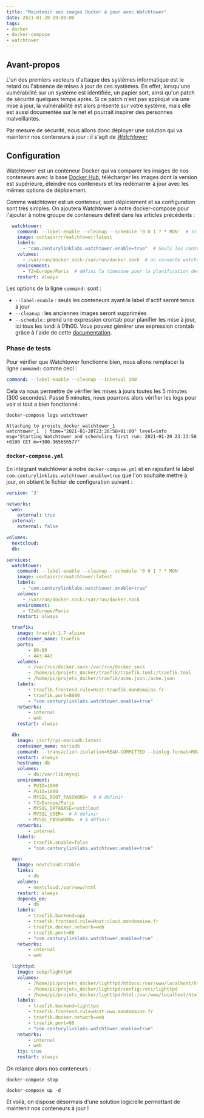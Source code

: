 ```yaml
---
title: "Maintenir ses images Docker à jour avec Watchtower"
date: 2021-01-20 19:00:00
tags:
- docker
- docker-compose
- watchtower
---
```


## Avant-propos

L'un des premiers vecteurs d'attaque des systèmes informatique est le retard ou l'absence de mises à jour de ces systèmes. En effet, lorsqu'une vulnérabilité sur un système est identifiée, un papier sort, ainsi qu'un patch de sécurité quelques temps après. Si ce patch n'est pas appliqué via une mise à jour, la vulnérabilité est alors présente sur votre système, mais elle est aussi documentée sur le net et pourrait inspirer des personnes malveillantes.

Par mesure de sécurité, nous allons donc déployer une solution qui va maintenir nos conteneurs à jour : il s'agit de *[Watchtower](https://github.com/containrrr/watchtower)*

## Configuration

Watchtower est un conteneur Docker qui va comparer les images de nos conteneurs avec la base [Docker Hub](https://hub.docker.com/), télécharger les images dont la version est supérieure, éteindre nos conteneurs et les redémarrer à jour avec les mêmes options de déploiement.

Comme watchtower est un conteneur, sont déploiement et sa configuration sont très simples. On ajoutera Watchtower à notre docker-compose pour l'ajouter à notre groupe de conteneurs définit dans les articles précédents :

```yml
  watchtower:
    command: --label-enable --cleanup --schedule '0 0 1 ? * MON'  # Ici sont inscrits les paramètres de lancement du conteneur
    image: containrrr/watchtower:latest
    labels:
      - "com.centurylinklabs.watchtower.enable=true"  # Seuls les conteneurs avec ce label seront tenus à jour
    volumes:
      - /var/run/docker.sock:/var/run/docker.sock  # on connecte watchtower à notre instance docker
    environment:
      - TZ=Europe/Paris  # défini la timezone pour la planification des mises à jours
    restart: always
```

Les options de la ligne `command:` sont :
- `--label-enable` : seuls les conteneurs ayant le label d'actif seront tenus à jour
- `--cleanup` : les anciennes images seront supprimées
- `--schedule` : prend une expression crontab pour planifier les mise à jour, ici tous les lundi à 01h00. Vous pouvez générer une expression crontab grâce à l'aide de cette [documentation](https://pkg.go.dev/github.com/robfig/cron@v1.2.0#hdr-CRON_Expression_Format).

### Phase de tests

Pour vérifier que Watchtower fonctionne bien, nous allons remplacer la ligne `command:` comme ceci :
```yml
command: --label-enable --cleanup --interval 300
```

Cela va nous permettre de vérifier les mises à jours toutes les 5 minutes (300 secondes).
Passé 5 minutes, nous pourrons alors vérifier les logs pour voir si tout a bien fonctionné :
```
docker-compose logs watchtower
```
```
Attaching to projets_docker_watchtower_1
watchtower_1  | time="2021-01-20T23:28:58+01:00" level=info msg="Starting Watchtower and scheduling first run: 2021-01-20 23:33:58 +0100 CET m=+300.965656577"

```

### `docker-compose.yml`

En intégrant watchtower à notre `docker-compose.yml` et en rajoutant le label `com.centurylinklabs.watchtower.enable=true` que l'on souhaite mettre à jour, on obtient le fichier de configuration suivant :

```yml
version: '3'

networks:
  web:
    external: true
  internal:
    external: false

volumes:
  nextcloud: 
  db:

services:
  watchtower:
    command: --label-enable --cleanup --schedule '0 0 1 ? * MON'
    image: containrrr/watchtower:latest
    labels:
      - "com.centurylinklabs.watchtower.enable=true"
    volumes:
      - /var/run/docker.sock:/var/run/docker.sock
    environment:
      - TZ=Europe/Paris
    restart: always

  traefik:
    image: traefik:1.7-alpine
    container_name: traefik
    ports:
        - 80:80
        - 443:443
    volumes:
        - /var/run/docker.sock:/var/run/docker.sock
        - /home/pi/projets_docker/traefik/traefik.toml:/traefik.toml
        - /home/pi/projets_docker/traefik/acme.json:/acme.json
    labels:
        - traefik.frontend.rule=Host:traefik.mondomaine.fr
        - traefik.port=8080
        - "com.centurylinklabs.watchtower.enable=true"
    networks:
        - internal
        - web
    restart: always

  db:
    image: jsurf/rpi-mariadb:latest
    container_name: mariadb
    command: --transaction-isolation=READ-COMMITTED --binlog-format=ROW
    restart: always
    hostname: db
    volumes:
        - db:/var/lib/mysql
    environment:
        - PUID=1000
        - PGID=1000
        - MYSQL_ROOT_PASSWORD=  # A définir
        - TZ=Europe/Paris
        - MYSQL_DATABASE=nextcloud
        - MYSQL_USER=  # A définir
        - MYSQL_PASSWORD=  # A définir
    networks:
        - internal
    labels:
        - traefik.enable=false
        - "com.centurylinklabs.watchtower.enable=true"

  app:
    image: nextcloud:stable
    links:
        - db
    volumes:
        - nextcloud:/var/www/html
    restart: always
    depends_on:
        - db
    labels:
        - traefik.backend=app
        - traefik.frontend.rule=Host:cloud.mondomaine.fr
        - traefik.docker.network=web
        - traefik.port=80
        - "com.centurylinklabs.watchtower.enable=true"
    networks:
        - internal
        - web

  lighttpd:
    image: sebp/lighttpd
    volumes:
        - /home/pi/projets_docker/lighttpd/htdocs:/var/www/localhost/htdocs
        - /home/pi/projets_docker/lighttpd/config:/etc/lighttpd
        - /home/pi/projets_docker/lighttpd/html:/var/www/localhost/html
    labels:
        - traefik.backend=lighttpd
        - traefik.frontend.rule=Host:www.mondomaine.fr
        - traefik.docker.network=web
        - traefik.port=80
        - "com.centurylinklabs.watchtower.enable=true"
    networks:
        - internal
        - web
    tty: true
    restart: always
```

On relance alors nos conteneurs :
```
docker-compose stop
```
```
docker-compose up -d
```

Et voilà, on dispose désormais d'une solution logicielle permettant de maintenir nos conteneurs à jour !
